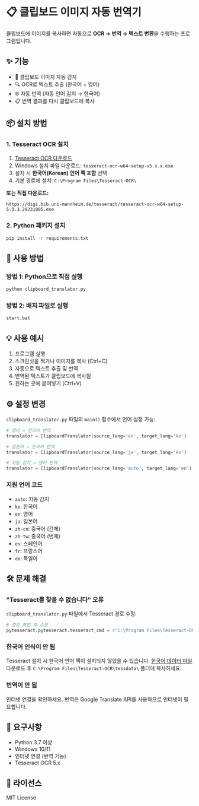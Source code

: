 # 📋 클립보드 이미지 자동 번역기

클립보드에 이미지를 복사하면 자동으로 **OCR → 번역 → 텍스트 변환**을 수행하는 프로그램입니다.

## ✨ 기능

- 📸 클립보드 이미지 자동 감지
- 🔍 OCR로 텍스트 추출 (한국어 + 영어)
- 🌐 자동 번역 (자동 언어 감지 → 한국어)
- 📋 번역 결과를 다시 클립보드에 복사

## 📦 설치 방법

### 1. Tesseract OCR 설치

1. [Tesseract OCR 다운로드](https://github.com/UB-Mannheim/tesseract/wiki)
2. Windows 설치 파일 다운로드: `tesseract-ocr-w64-setup-v5.x.x.exe`
3. 설치 시 **한국어(Korean) 언어 팩 포함** 선택
4. 기본 경로에 설치: `C:\Program Files\Tesseract-OCR\`

**또는 직접 다운로드:**
```
https://digi.bib.uni-mannheim.de/tesseract/tesseract-ocr-w64-setup-5.3.3.20231005.exe
```

### 2. Python 패키지 설치

```bash
pip install -r requirements.txt
```

## 🚀 사용 방법

### 방법 1: Python으로 직접 실행
```bash
python clipboard_translator.py
```

### 방법 2: 배치 파일로 실행
```bash
start.bat
```

## 💡 사용 예시

1. 프로그램 실행
2. 스크린샷을 찍거나 이미지를 복사 (Ctrl+C)
3. 자동으로 텍스트 추출 및 번역
4. 번역된 텍스트가 클립보드에 복사됨
5. 원하는 곳에 붙여넣기 (Ctrl+V)

## ⚙️ 설정 변경

`clipboard_translator.py` 파일의 `main()` 함수에서 언어 설정 가능:

```python
# 영어 → 한국어 번역
translator = ClipboardTranslator(source_lang='en', target_lang='ko')

# 일본어 → 한국어 번역
translator = ClipboardTranslator(source_lang='ja', target_lang='ko')

# 자동 감지 → 영어 번역
translator = ClipboardTranslator(source_lang='auto', target_lang='en')
```

### 지원 언어 코드
- `auto`: 자동 감지
- `ko`: 한국어
- `en`: 영어
- `ja`: 일본어
- `zh-cn`: 중국어 (간체)
- `zh-tw`: 중국어 (번체)
- `es`: 스페인어
- `fr`: 프랑스어
- `de`: 독일어

## 🛠️ 문제 해결

### "Tesseract를 찾을 수 없습니다" 오류

`clipboard_translator.py` 파일에서 Tesseract 경로 수정:

```python
# 경로 확인 후 수정
pytesseract.pytesseract.tesseract_cmd = r'C:\Program Files\Tesseract-OCR\tesseract.exe'
```

### 한국어 인식이 안 됨

Tesseract 설치 시 한국어 언어 팩이 설치되지 않았을 수 있습니다.
[한국어 데이터 파일](https://github.com/tesseract-ocr/tessdata/blob/main/kor.traineddata) 다운로드 후
`C:\Program Files\Tesseract-OCR\tessdata\` 폴더에 복사하세요.

### 번역이 안 됨

인터넷 연결을 확인하세요. 번역은 Google Translate API를 사용하므로 인터넷이 필요합니다.

## 📝 요구사항

- Python 3.7 이상
- Windows 10/11
- 인터넷 연결 (번역 기능)
- Tesseract OCR 5.x

## 📄 라이선스

MIT License